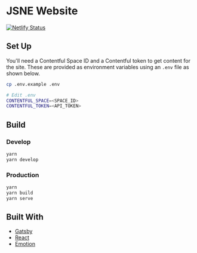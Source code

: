 # JSNE Website

[![Netlify Status](https://api.netlify.com/api/v1/badges/409c5c17-66c8-4e64-a4c0-7eb5c699d57f/deploy-status)](https://app.netlify.com/sites/jsne/deploys)

## Set Up

You'll need a Contentful Space ID and a Contentful token to get content for the site.
These are provided as environment variables using an `.env` file as shown below.

```BASH
cp .env.example .env

# Edit .env
CONTENTFUL_SPACE=<SPACE_ID>
CONTENTFUL_TOKEN=<API_TOKEN>
```

## Build

### Develop

```bash
yarn
yarn develop
```

### Production

```bash
yarn
yarn build
yarn serve
```

## Built With

-   [Gatsby](<https://github.com/gatsbyjs/gatsby>)
-   [React](<https://github.com/facebook/react>)
-   [Emotion](<https://github.com/emotion-js/emotion>)
